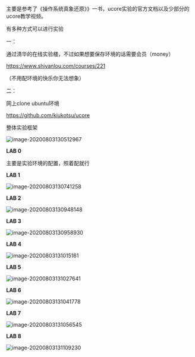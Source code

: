 主要是参考了《操作系统真象还原》》一书，ucore实验的官方文档以及少部分的ucore教学视频。

有多种方式可以进行实验

一：

通过清华的在线实验楼，不过如果想要保存环境的话需要会员（money）

https://www.shiyanlou.com/courses/221

（不用配环境的快乐你无法想象）

二：

网上clone ubuntu环境

https://github.com/kiukotsu/ucore

整体实验框架

![image-20200803130512967](https://gitee.com/zhzzhz/blog_warehouse/raw/master/img/image-20200803130512967.png)

**LAB 0**

主要是实验环境的配置，照着配就行

**LAB 1**

![image-20200803130741258](https://gitee.com/zhzzhz/blog_warehouse/raw/master/img/image-20200803130741258.png)

**LAB 2**

![image-20200803130948148](https://gitee.com/zhzzhz/blog_warehouse/raw/master/img/image-20200803130948148.png)

**LAB 3**

![image-20200803130958930](https://gitee.com/zhzzhz/blog_warehouse/raw/master/img/image-20200803130958930.png)

**LAB 4**

![image-20200803131015161](https://gitee.com/zhzzhz/blog_warehouse/raw/master/img/image-20200803131015161.png)

**LAB 5**

![image-20200803131027641](https://gitee.com/zhzzhz/blog_warehouse/raw/master/img/image-20200803131027641.png)

**LAB 6**

![image-20200803131041778](https://gitee.com/zhzzhz/blog_warehouse/raw/master/img/image-20200803131041778.png)

**LAB 7**

![image-20200803131056545](https://gitee.com/zhzzhz/blog_warehouse/raw/master/img/image-20200803131056545.png)

**LAB 8**

![image-20200803131109230](https://gitee.com/zhzzhz/blog_warehouse/raw/master/img/image-20200803131109230.png)